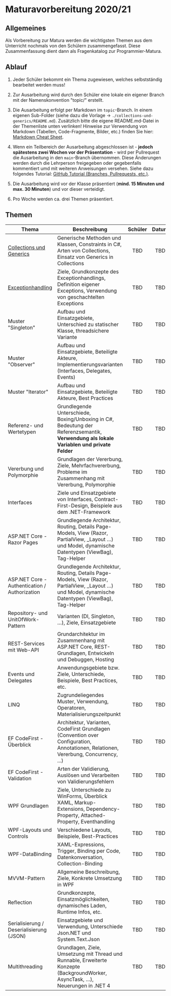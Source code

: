# Maturavorbereitung 2020/21

## Allgemeines

Als Vorbereitung zur Matura werden die wichtigsten Themen aus dem Unterricht nochmals von den Schülern zusammengefasst. Diese Zusammenfassung dient dann als Fragenkatalog zur Programmier-Matura.

## Ablauf

1. Jeder Schüler bekommt ein Thema zugewiesen, welches selbstständig bearbeitet werden muss!

2. Zur Ausarbeitung wird durch den Schüler eine lokale ein eigener Branch mit der Namenskonvention "topic/<thema>" erstellt.

3. Die Ausarbeitung erfolgt per Markdown im `topic`-Branch. In einem eigenen Sub-Folder (siehe dazu die Vorlage -> `./collections-und-generics/README.md`). Zusätzlich bitte die eigene README.md-Datei in der Themenliste unten verlinken!
   Hinweise zur Verwendung von Markdown (Tabellen, Code-Fragmente, Bilder, etc.) finden Sie hier: [Markdown Cheat Sheet](https://github.com/adam-p/markdown-here/wiki/Markdown-Cheatsheet).

4. Wenn ein Teilbereich der Ausarbeitung abgeschlossen ist - **jedoch spätestens zwei Wochen vor der Präsentation** - wird per Pullrequest die Ausarbeitung in den `main`-Branch übernommen. Diese Änderungen werden durch die Lehrperson freigegeben oder gegebenfalls kommentiert umd mit weiteren Anweisungen versehen. Siehe dazu folgendes Tutorial: [GitHub Tutorial (Branches, Pullrequests, etc.)](https://guides.github.com/activities/hello-world).

5. Die Ausarbeitung wird vor der Klasse präsentiert (**mind. 15 Minuten und max. 30 Minuten**) und vor dieser verteidigt.

6. Pro Woche werden ca. drei Themen präsentiert.

## Themen

| Thema                                                          | Beschreibung                                                                                                                                        | Schüler | Datum |
|----------------------------------------------------------------|-----------------------------------------------------------------------------------------------------------------------------------------------------|:-------:|:-----:|
| [Collections und Generics](collections-und-generics/README.md) | Generische Methoden und Klassen, Constraints in C#, Arten von Collections, Einsatz von Generics in Collections                                      |   TBD   |  TBD  |
| [Exceptionhandling](exceptionhandling/README.md)               | Ziele, Grundkonzepte des Exceptionhandlings, Definition eigener Exceptions, Verwendung von geschachtelten Exceptions                                |   TBD   |  TBD  |
| Muster "Singleton"                                             | Aufbau und Einsatzgebiete, Unterschied zu statischer Klasse, threadsichere Variante                                                                 |   TBD   |  TBD  |
| Muster "Observer"                                              | Aufbau und Einsatzgebiete, Beteiligte Akteure, Implementierungsvarianten (Interfaces, Delegates, Events)                                            |   TBD   |  TBD  |
| Muster "Iterator"                                              | Aufbau und Einsatzgebiete, Beteiligte Akteure, Best Practices                                                                                       |   TBD   |  TBD  |
| Referenz- und Wertetypen                                       | Grundlegende Unterschiede, Boxing/Unboxing in C#, Bedeutung der Referenzsemantik, **Verwendung als lokale Variablen und private Felder**            |   TBD   |  TBD  |
| Vererbung und Polymorphie                                      | Grundlagen der Vererbung, Ziele, Mehrfachvererbung, Probleme im Zusammenhang mit Vererbung, Polymorphie                                             |   TBD   |  TBD  |
| Interfaces                                                     | Ziele und Einsatzgebiete von Interfaces, Contract-First-Design, Beispiele aus dem .NET-Framework                                                    |   TBD   |  TBD  |
| ASP.NET Core - Razor Pages                                     | Grundlegende Architektur, Routing, Details Page-Models, View (Razor, PartialView, _Layout …) und Model, dynamische Datentypen (ViewBag), Tag-Helper |   TBD   |  TBD  |
| ASP.NET Core - Authentication / Authorization                  | Grundlegende Architektur, Routing, Details Page-Models, View (Razor, PartialView, _Layout …) und Model, dynamische Datentypen (ViewBag), Tag-Helper |   TBD   |  TBD  |
| Repository- und UnitOfWork-Pattern                             | Varianten (DI, Singleton, …), Ziele, Einsatzgebiete                                                                                                 |   TBD   |  TBD  |
| REST-Services mit Web-API                                      | Grundarchitektur im Zusammenhang mit ASP.NET Core, REST-Grundlagen, Entwickeln und Debuggen, Hosting                                                |   TBD   |  TBD  |
| Events und Delegates                                           | Anwendungsgebiete bzw. Ziele, Unterschiede, Beispiele, Best Practices, etc.                                                                         |   TBD   |  TBD  |
| LINQ                                                           | Zugrundeliegendes Muster, Verwendung, Operatoren, Materialisierungszeitpunkt                                                                        |   TBD   |  TBD  |
| EF CodeFirst - Überblick                                       | Architektur, Varianten, CodeFirst Grundlagen (Convention over Configuration, Annotationen, Relationen, Vererbung,  Concurrency, ...)                |   TBD   |  TBD  |
| EF CodeFirst - Validation                                      | Arten der Validierung, Auslösen und Verarbeiten von Validierungsfehlern                                                                             |   TBD   |  TBD  |
| WPF Grundlagen                                                 | Ziele, Unterschiede zu WinForms, Überblick XAML, Markup-Extensions, Dependency-Property, Attached-Property, Eventhandling                           |   TBD   |  TBD  |
| WPF-Layouts und Controls                                       | Verschiedene Layouts, Beispiele, Best-Practices                                                                                                     |   TBD   |  TBD  |
| WPF-DataBinding                                                | XAML-Expressions, Trigger, Binding per Code, Datenkonversation, Collection-Binding                                                                  |   TBD   |  TBD  |
| MVVM-Pattern                                                   | Allgemeine Beschreibung, Ziele, Konkrete Umsetzung in WPF                                                                                           |   TBD   |  TBD  |
| Reflection                                                     | Grundkonzepte, Einsatzmöglichkeiten, dynamisches Laden, Runtime Infos, etc.                                                                         |   TBD   |  TBD  |
| Serialisierung / Deserialisierung (JSON)                       | Einsatzgebiete und Verwendung, Unterschiede Json.NET und System.Text.Json                                                                                                                |   TBD   |  TBD  |
| Multithreading                                                 | Grundlagen, Ziele, Umsetzung mit Thread und Runnable, Erweiterte Konzepte (BackgroundWorker, AsyncTask, …), Neuerungen in .NET 4                    |   TBD   |  TBD  |





